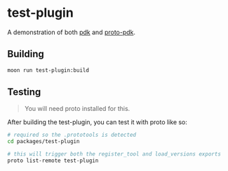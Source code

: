 # test-plugin

A demonstration of both [pdk](../pdk/README.md) and [proto-pdk](../proto-pdk/README.md).

## Building

```bash
moon run test-plugin:build
```

## Testing

> You will need proto installed for this.

After building the test-plugin, you can test it with proto like so:

```bash
# required so the .prototools is detected
cd packages/test-plugin

# this will trigger both the register_tool and load_versions exports
proto list-remote test-plugin
```
